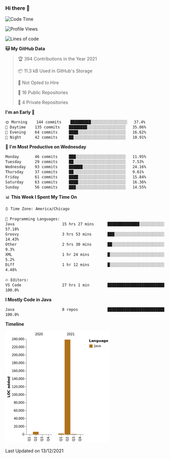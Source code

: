 ### Hi there 👋


<!--START_SECTION:waka-->
![Code Time](http://img.shields.io/badge/Code%20Time-1%2C855%20hrs%209%20mins-blue)

![Profile Views](http://img.shields.io/badge/Profile%20Views-0-blue)

![Lines of code](https://img.shields.io/badge/From%20Hello%20World%20I%27ve%20Written-248%20Thousand%20lines%20of%20code-blue)

**🐱 My GitHub Data** 

> 🏆 394 Contributions in the Year 2021
 > 
> 📦 11.3 kB Used in GitHub's Storage 
 > 
> 🚫 Not Opted to Hire
 > 
> 📜 16 Public Repositories 
 > 
> 🔑 4 Private Repositories  
 > 
**I'm an Early 🐤** 

```text
🌞 Morning    144 commits    █████████░░░░░░░░░░░░░░░░   37.4% 
🌆 Daytime    135 commits    ████████░░░░░░░░░░░░░░░░░   35.06% 
🌃 Evening    64 commits     ████░░░░░░░░░░░░░░░░░░░░░   16.62% 
🌙 Night      42 commits     ██░░░░░░░░░░░░░░░░░░░░░░░   10.91%

```
📅 **I'm Most Productive on Wednesday** 

```text
Monday       46 commits     ███░░░░░░░░░░░░░░░░░░░░░░   11.95% 
Tuesday      29 commits     ██░░░░░░░░░░░░░░░░░░░░░░░   7.53% 
Wednesday    93 commits     ██████░░░░░░░░░░░░░░░░░░░   24.16% 
Thursday     37 commits     ██░░░░░░░░░░░░░░░░░░░░░░░   9.61% 
Friday       61 commits     ████░░░░░░░░░░░░░░░░░░░░░   15.84% 
Saturday     63 commits     ████░░░░░░░░░░░░░░░░░░░░░   16.36% 
Sunday       56 commits     ███░░░░░░░░░░░░░░░░░░░░░░   14.55%

```


📊 **This Week I Spent My Time On** 

```text
⌚︎ Time Zone: America/Chicago

💬 Programming Languages: 
Java                     15 hrs 27 mins      ██████████████░░░░░░░░░░░   57.18% 
Groovy                   3 hrs 53 mins       ███░░░░░░░░░░░░░░░░░░░░░░   14.43% 
Other                    2 hrs 30 mins       ██░░░░░░░░░░░░░░░░░░░░░░░   9.3% 
XML                      1 hr 24 mins        █░░░░░░░░░░░░░░░░░░░░░░░░   5.2% 
Diff                     1 hr 12 mins        █░░░░░░░░░░░░░░░░░░░░░░░░   4.48%

🔥 Editors: 
VS Code                  27 hrs 1 min        █████████████████████████   100.0%

```

**I Mostly Code in Java** 

```text
Java                     8 repos             █████████████████████████   100.0%

```


**Timeline**

![Chart not found](https://raw.githubusercontent.com/powercasgamer/powercasgamer/master/charts/bar_graph.png) 


 Last Updated on 13/12/2021
<!--END_SECTION:waka-->
